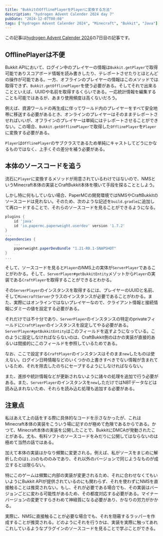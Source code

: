 ```yaml
---
title: "BukkitのOfflinePlayerをPlayerに変換する方法"
description: "hydrogen Advent Calender 2024 day 7"
pubDate: "2024-12-07T00:08"
tags: ["hydrogen Advent Calender 2024", "Minecraft", "Bukkit", "Java"]
---
```


この記事は[hydrogen Advent Calender 2024](https://adventar.org/calendars/10672)の7日目の記事です。

## OfflinePlayerは不便

Bukkit APIにおいて、ログイン中のプレイヤーの情報は`Bukkit.getPlayer`で取得可能でありスコアボード情報を読み書きしたり、テレポートさせたりとほとんどの操作が可能である。一方、オフラインのプレイヤーの情報はこのメソッドでは取得できず、`Bukkit.getOfflinePlayer`を使う必要がある。そしてそれで出来ることといえば、UUIDや名前を取得するくらいである。一応統計情報を編集することも可能ではあるが、あまり使用頻度は高くないだろう。

例えば、資源ワールドの再生成に伴ってワールド内のプレイヤーをすべて安全地帯に移送する必要があるとき、オンラインのプレイヤーはそのままテレポートさせればいいが、オフラインのプレイヤーは単純にはテレポートさせることができない。この場合、`Bukkit.getOfflinePlayer`で取得した`OfflinePlayer`を`Player`に変換する必要がある。

`Player`は`OfflinePlayer`のサブクラスであるため単純にキャストしてどうにかなるものではなく、上手くその差分を補う必要がある。

## 本体のソースコードを追う

流石に`Player`に変換するメソッドが用意されているわけではないので、NMSというMinecraft本体の実装とCraftBukkit本体を覗いて手段を探ることとしよう。

しかし特に何もしていない場合、PaperMCの開発環境ではNMSやCraftBukkitのソースコードは見れない。そのため、次のような記述を`build.gradle`に追加して再ロードすることで、それらのソースコードを見ることができるようになる。

```groovy
plugins {
    id 'java'
    id 'io.papermc.paperweight.userdev' version '1.7.2'
}
...
dependencies {
    ...
    paperweight.paperDevBundle "1.21-R0.1-SNAPSHOT"
}
...
```

そして、ソースコードを見ると`Player`のNMS上の実体が`ServerPlayer`であることがわかる。そして、`ServerPlayer#getBukkitEntity`メゾットから`Player`の実装である`CraftPlayer`を取得することができるとわかる。

その`ServerPlayer`のインスタンスを取得するには、プレイヤーのUUIDと名前、そして`MinecraftServer`クラスのインスタンスが必要であることがわかる。また、実際にはオンラインではないプレイヤーなので、クライアント情報と接続情報にダミーの値を設定する必要がある。

それだけでは不十分であり、`ServerPlayer`のインスタンスの特定のprivateフィールドに`CraftPlayer`のインスタンスを設定してやる必要がある。`ServerPlayer#getBukkitEntity`はこのフィールドを返すようになっている。このように設定しなければならないのは、CraftBukkit側のほかの実装が直接的あるいは間接的にこのフィールドを参照しているためである。

なお、ここで設定する`CraftPlayer`のインスタンスはそのまま`new`したものは使えない。ログイン日時情報などのいくつかの上書きすべきでない情報が含まれているため、それを除去したのちにセーブするようにしなければならない。

また、進捗や統計情報などが更新されないように諸々の処理を追加で行う必要がある。また、`ServerPlayer`のインスタンスを`new`しただけではNBTデータなどは読み込まれないため、それらを読み込む処理も追加する必要がある。

## 注意点

私はあえて上の話をする際に具体的なコードを示さなかったが、これはMinecraft本体の実装をこういう場に記すのが極めて危険であるからである。かつて、Minecraft本体の実装を公開したことで、BukkitにDMCAが発動されたことがある。尤も、有料ソフトのソースコードをみだりに公開してはならないのは極めて当然の話ではある。

加えて本体の実装はかなり頻繁に変更される。例えば、私がソースをまじめに解析したのは`1.21`のもののみであり、それ以外のバージョンで同じようなものが成立するとは限らない。

特にこのゲームは頻繁に内部の実装が変更されるため、それに合わせなくてもいいようにBukkit APIが提供されているのにも関わらず、それを使わずにNMSを直接触ることは推奨されない。もし、それが必要である場合でも、その実装はバージョンごとに変わる可能性があるため、その都度対応する必要がある。マイナーバージョンの変更ですらきわめて神経質になる必要があり、かなりの労力がかかる。

実際に、NMSに直接触ることが必要な場合でも、それを隠蔽するラッパーを作成することが推奨される。どのようにそれを行うかは、実装を実際に触ってあれこれしているようなプラグインのソースコードを見ることで学ぶことができる。
